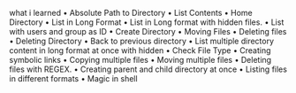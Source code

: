 what i learned 
• Absolute Path to Directory
• List Contents
• Home Directory
• List in Long Format
• List in Long format with hidden files.
• List with users and group as ID
• Create Directory
• Moving Files
• Deleting files
• Deleting Directory
• Back to previous directory
• List multiple directory content in long format at once with hidden
• Check File Type
• Creating symbolic links
• Copying multiple files
• Moving multiple files
• Deleting files with REGEX.
• Creating parent and child directory at once
• Listing files in different formats
• Magic in shell
